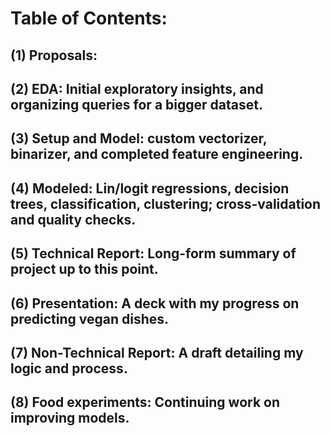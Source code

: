 # Table of Contents:

## (1) Proposals:
## (2) EDA: Initial exploratory insights, and organizing queries for a bigger dataset.
## (3) Setup and Model: custom vectorizer, binarizer, and completed feature engineering.
## (4) Modeled: Lin/logit regressions, decision trees, classification, clustering; cross-validation and quality checks.
## (5) Technical Report: Long-form summary of project up to this point.
## (6) Presentation: A deck with my progress on predicting vegan dishes.
## (7) Non-Technical Report: A draft detailing my logic and process.
## (8) Food experiments: Continuing work on improving models.
